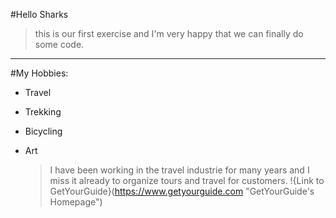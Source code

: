 #Hello Sharks
>this is our first exercise and I'm very happy that we can finally do some code.
---
#My Hobbies:
- Travel
- Trekking
- Bicycling
- Art

  >I have been working in the travel industrie for many years and I miss it already to organize tours and travel for customers.
  !{Link to GetYourGuide}(https://www.getyourguide.com "GetYourGuide's Homepage")

